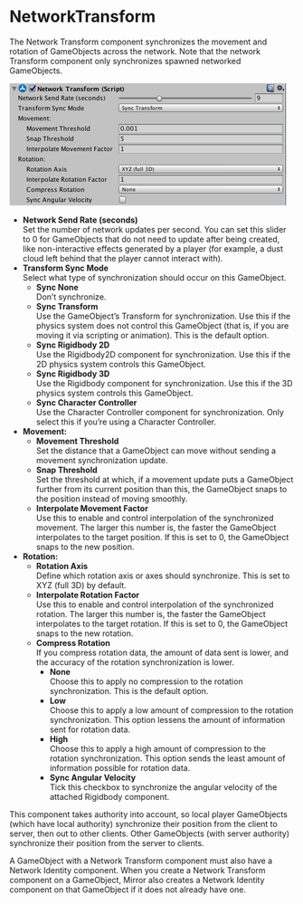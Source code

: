 # NetworkTransform

The Network Transform component synchronizes the movement and rotation of GameObjects across the network. Note that the network Transform component only synchronizes spawned networked GameObjects.

![The Network Transform component](NetworkTransform.png)

-   **Network Send Rate (seconds)**  
    Set the number of network updates per second. You can set this slider to 0 for GameObjects that do not need to update after being created, like non-interactive effects generated by a player (for example, a dust cloud left behind that the player cannot interact with).
-   **Transform Sync Mode**  
    Select what type of synchronization should occur on this GameObject.
    -   **Sync None**  
        Don’t synchronize.
    -   **Sync Transform**  
        Use the GameObject’s Transform for synchronization. Use this if the physics system does not control this GameObject (that is, if you are moving it via scripting or animation). This is the default option.
    -   **Sync Rigidbody 2D**  
        Use the Rigidbody2D component for synchronization. Use this if the 2D physics system controls this GameObject.
    -   **Sync Rigidbody 3D**  
        Use the Rigidbody component for synchronization. Use this if the 3D physics system controls this GameObject.
    -   **Sync Character Controller**  
        Use the Character Controller component for synchronization. Only select this if you’re using a Character Controller.
-   **Movement:**
    -   **Movement Threshold**  
        Set the distance that a GameObject can move without sending a movement synchronization update.
    -   **Snap Threshold**  
        Set the threshold at which, if a movement update puts a GameObject further from its current position than this, the GameObject snaps to the position instead of moving smoothly.
    -   **Interpolate Movement Factor**  
        Use this to enable and control interpolation of the synchronized movement. The larger this number is, the faster the GameObject interpolates to the target position. If this is set to 0, the GameObject snaps to the new position.
-   **Rotation:**
    -   **Rotation Axis**  
        Define which rotation axis or axes should synchronize. This is set to XYZ (full 3D) by default.
    -   **Interpolate Rotation Factor**  
        Use this to enable and control interpolation of the synchronized rotation. The larger this number is, the faster the GameObject interpolates to the target rotation. If this is set to 0, the GameObject snaps to the new rotation.
    -   **Compress Rotation**  
        If you compress rotation data, the amount of data sent is lower, and the accuracy of the rotation synchronization is lower.
        -   **None**  
            Choose this to apply no compression to the rotation synchronization. This is the default option.
        -   **Low**  
            Choose this to apply a low amount of compression to the rotation synchronization. This option lessens the amount of information sent for rotation data.
        -   **High**  
            Choose this to apply a high amount of compression to the rotation synchronization. This option sends the least amount of information possible for rotation data.
        -   **Sync Angular Velocity**  
            Tick this checkbox to synchronize the angular velocity of the attached Rigidbody component.

This component takes authority into account, so local player GameObjects (which have local authority) synchronize their position from the client to server, then out to other clients. Other GameObjects (with server authority) synchronize their position from the server to clients.

A GameObject with a Network Transform component must also have a Network Identity component. When you create a Network Transform component on a GameObject, Mirror also creates a Network Identity component on that GameObject if it does not already have one.
